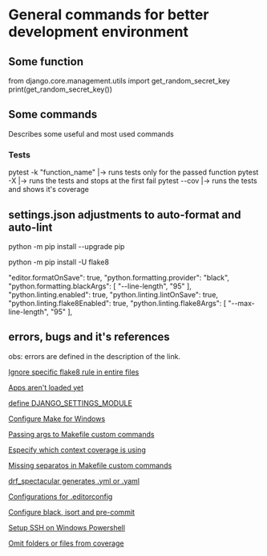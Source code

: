 # General commands for better development environment

## Some function

  from django.core.management.utils import get_random_secret_key
  print(get_random_secret_key())

## Some commands

  Describes some useful and most used commands

### Tests

  pytest -k "function_name"  |-> runs tests only for the passed function
  pytest -X                  |-> runs the tests and stops at the first fail
  pytest --cov               |-> runs the tests and shows it's coverage

## settings.json adjustments to auto-format and auto-lint

  python -m pip install --upgrade pip

  python -m pip install -U flake8

  "editor.formatOnSave": true,
  "python.formatting.provider": "black",
  "python.formatting.blackArgs": [
    "--line-length",
    "95"
  ],
  "python.linting.enabled": true,
  "python.linting.lintOnSave": true,
  "python.linting.flake8Enabled": true,
  "python.linting.flake8Args": [
    "--max-line-length",
    "95"
  ],

## errors, bugs and it's references

  obs: errors are defined in the description of the link.

  [Ignore specific flake8 rule in entire files](https://stackoverflow.com/questions/48153886/flake8-ignore-specific-warning-for-entire-file "Repeating the same warning/error ignore command")

  [Apps aren't loaded yet](https://stackoverflow.com/questions/34114427/django-upgrading-to-1-9-error-appregistrynotready-apps-arent-loaded-yet  "ERROR - django.core.exceptions.AppRegistryNotReady: Apps aren't loaded yet")

  [define DJANGO_SETTINGS_MODULE](https://stackoverflow.com/questions/62094296/django-settings-module-or-call-settings-configure-before-accessing-settings "ERROR - django.core.exceptions.ImproperlyConfigured: You must either define the environment variable DJANGO_SETTINGS_MODULE or call settings.configure() before accessing settings")

  [Configure Make for Windows](https://www.technewstoday.com/install-and-use-make-in-windows/)

  [Passing args to Makefile custom commands](https://stackoverflow.com/questions/2826029/passing-additional-variables-from-command-line-to-make)

  [Especify which context coverage is using](https://coverage.readthedocs.io/en/7.3.1/source.html)

  [Missing separatos in Makefile custom commands](https://stackoverflow.com/questions/70146594/makefile6-missing-separator-stop-error)

  [drf_spectacular generates .yml or .yaml](https://stackoverflow.com/questions/22268952/what-is-the-difference-between-yaml-and-yml-extension)

  [Configurations for .editorconfig](https://editorconfig.org/#file-format-details)

  [Configure black, isort and pre-commit](http://www.sefidian.com/2021/08/03/how-to-use-black-flake8-and-isort-to-format-python-codes/)

  [Setup SSH on Windows Powershell](https://evidencen.com/how-to-setup-ssh-on-windows-powershell-for-github/)

  [Omit folders or files from coverage](https://pytest-cov.readthedocs.io/en/latest/config.html?highlight=exclude)
